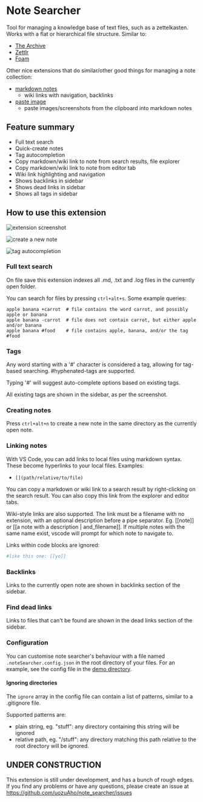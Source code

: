 # Note Searcher

Tool for managing a knowledge base of text files, such as a zettelkasten. Works
with a flat or hierarchical file structure. Similar to:

- [The Archive](https://zettelkasten.de/the-archive/)
- [Zettlr](https://www.zettlr.com/)
- [Foam](https://foambubble.github.io/foam/)


Other nice extensions that do similar/other good things for managing a note
collection:

- [markdown notes](https://github.com/kortina/vscode-markdown-notes)
  - wiki links with navigation, backlinks
- [paste image](https://marketplace.visualstudio.com/items?itemName=mushan.vscode-paste-image)
  - paste images/screenshots from the clipboard into markdown notes


## Feature summary

- Full text search
- Quick-create notes
- Tag autocompletion
- Copy markdown/wiki link to note from search results, file explorer
- Copy markdown/wiki link to note from editor tab
- Wiki link highlighting and navigation
- Shows backlinks in sidebar
- Shows dead links in sidebar
- Shows all tags in sidebar


## How to use this extension

![extension screenshot](./img/ext_screenshot.png)

![create a new note](./img/new_note.png)

![tag autocompletion](./img/tag_autocomplete.png)


### Full text search

On file save this extension indexes all .md, .txt and .log files in the
currently open folder.

You can search for files by pressing `ctrl+alt+s`. Some example queries:

```
apple banana +carrot  # file contains the word carrot, and possibly apple or banana
apple banana -carrot  # file does not contain carrot, but either apple and/or banana
apple banana #food    # file contains apple, banana, and/or the tag #food
```


### Tags

Any word starting with a '#' character is considered a tag, allowing for
tag-based searching. #hyphenated-tags are supported.

Typing '#' will suggest auto-complete options based on existing tags.

All existing tags are shown in the sidebar, as per the screenshot.


### Creating notes

Press `ctrl+alt+n` to create a new note in the same directory as the currently
open note.


### Linking notes

With VS Code, you can add links to local files using markdown
syntax. These become hyperlinks to your local files. Examples:

- `[](path/relative/to/file)`

You can copy a markdown or wiki link to a search result by right-clicking on the
search result. You can also copy this link from the explorer and editor tabs.

Wiki-style links are also supported. The link must be a filename with no
extension, with an optional description before a pipe separator. Eg. [[note]] or
[[a note with a description | and_filename]]. If multiple notes with the same
name exist, vscode will prompt for which note to navigate to.

Links within code blocks are ignored:

```sh
#like this one: [[yo]]
```


### Backlinks

Links to the currently open note are shown in backlinks section of the sidebar.


### Find dead links

Links to files that can't be found are shown in the dead links section of the
sidebar.


### Configuration

You can customise note searcher's behaviour with a file named
`.noteSearcher.config.json` in the root directory of your files. For an example,
see the config file in the [demo directory](demo_dir/.noteSearcher.config.json).

#### Ignoring directories

The `ignore` array in the config file can contain a list of patterns, similar
to a .gitignore file.

Supported patterns are:
- plain string, eg. "stuff": any directory containing this string will be
  ignored
- relative path, eg. "/stuff": any directory matching this path relative to the
  root directory will be ignored.


## UNDER CONSTRUCTION

This extension is still under development, and has a bunch of rough edges.
If you find any problems or have any questions, please create an issue at
https://github.com/uozuAho/note_searcher/issues
